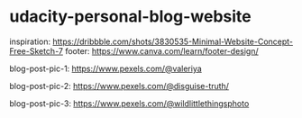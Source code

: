 # udacity-personal-blog-website

inspiration: https://dribbble.com/shots/3830535-Minimal-Website-Concept-Free-Sketch-7
footer: https://www.canva.com/learn/footer-design/

blog-post-pic-1: https://www.pexels.com/@valeriya

blog-post-pic-2: https://www.pexels.com/@disguise-truth/

blog-post-pic-3: https://www.pexels.com/@wildlittlethingsphoto

